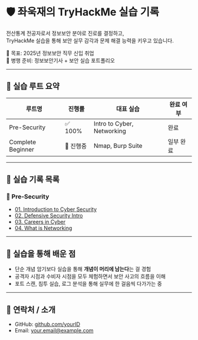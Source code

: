 # 🛡️ 좌욱재의 TryHackMe 실습 기록

전산통계 전공자로서 정보보안 분야로 진로를 결정하고,  
TryHackMe 실습을 통해 보안 실무 감각과 문제 해결 능력을 키우고 있습니다.

📅 목표: 2025년 정보보안 직무 신입 취업  
🎯 병행 준비: 정보보안기사 + 보안 실습 포트폴리오

---

## 📘 실습 루트 요약

| 루트명 | 진행률 | 대표 실습 | 완료 여부 |
|--------|--------|------------|------------|
| Pre-Security | ✅ 100% | Intro to Cyber, Networking | 완료 |
| Complete Beginner | 🔄 진행중 | Nmap, Burp Suite | 일부 완료 |

---

## 📁 실습 기록 목록

### 🔹 Pre-Security

- [01. Introduction to Cyber Security](pre-security/01.intro-to-cybersecurity.md)
- [02. Defensive Security Intro](pre-security/02.defensive-security-intro.md)
- [03. Careers in Cyber](pre-security/03.careers_in_cyber.md)
- [04. What is Networking](pre-security/04.what_is_networking.md)

---

## 🧠 실습을 통해 배운 점

- 단순 개념 암기보다 실습을 통해 **개념이 머리에 남는다**는 걸 경험
- 공격자 시점과 수비자 시점을 모두 체험하면서 보안 사고의 흐름을 이해
- 포트 스캔, 침투 실습, 로그 분석을 통해 실무에 한 걸음씩 다가가는 중

---

## 📌 연락처 / 소개
- GitHub: [github.com/yourID](https://github.com/yourID)
- Email: your.email@example.com
